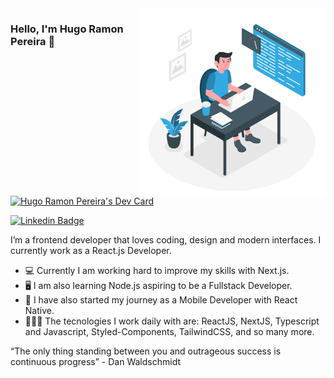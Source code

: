 <img align="right" src="./images/dev-working.png" width="300"/>

### Hello, I'm Hugo Ramon Pereira 👋

<a href="https://app.daily.dev/ramonpereira"><img src="https://api.daily.dev/devcards/61c1b8bf476d437b91228725f1f8859e.png?r=uw0" width="400" alt="Hugo Ramon Pereira's Dev Card"/></a>

[![Linkedin Badge](https://img.shields.io/badge/-Hugo%20Ramon-3333cc?style=flat-square&logo=Linkedin&logoColor=white&link=https://www.linkedin.com/in/hugo-ramon-pereira/)](https://www.linkedin.com/in/hugo-ramon-pereira/)

I’m a frontend developer that loves coding, design and modern interfaces. I currently work as a React.js Developer. 

- 💻 Currently I am working hard to improve my skills with Next.js.
- 🖥️ I am also learning Node.js aspiring to be a Fullstack Developer.
- 📱 I have also started my journey as a Mobile Developer with React Native.
- 👨🏻‍💻 The tecnologies I work daily with are: ReactJS, NextJS, Typescript and Javascript, Styled-Components, TailwindCSS, and so many more.

“The only thing standing between you and outrageous success is continuous progress” - Dan Waldschmidt
